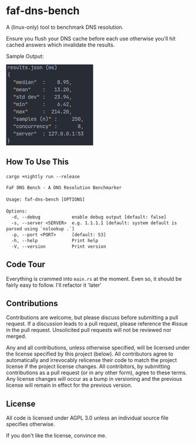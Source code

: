 # faf-dns-bench

A (linux-only) tool to benchmark DNS resolution.

Ensure you flush your DNS cache before each use otherwise you'll hit cached answers which invalidate the results.

Sample Output:

![](output.png)

## How To Use This

`cargo +nightly run --release`

```
FaF DNS Bench - A DNS Resolution Benchmarker

Usage: faf-dns-bench [OPTIONS]

Options:
  -d, --debug            enable debug output [default: false]
  -s, --server <SERVER>  e.g. 1.1.1.1 [default: system default is parsed using `nslookup .`]
  -p, --port <PORT>      [default: 53]
  -h, --help             Print help
  -V, --version          Print version
```

## Code Tour

Everything is crammed into `main.rs` at the moment. Even so, it should be fairly easy to follow. I'll refactor it 'later'

## Contributions

Contributions are welcome, but please discuss before submitting a pull request. If a discussion leads to a pull request, please reference the \#issue in the pull request. Unsolicited pull requests will not be reviewed nor merged.

Any and all contributions, unless otherwise specified, will be licensed under the license specified by this project (below). All contributors agree to automatically and irrevocably relicense their code to match the project license if the project license changes. All contribitors, by submitting contributions as a pull request (or in any other form), agree to these terms. Any license changes will occur as a bump in versioning and the previous license will remain in effect for the previous version.

## License

All code is licensed under AGPL 3.0 unless an individual source file specifies otherwise.

If you don't like the license, convince me.
